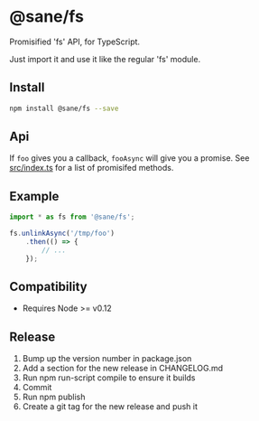 # @sane/fs

Promisified 'fs' API, for TypeScript.

Just import it and use it like the regular 'fs' module.

Install
-------

```bash
npm install @sane/fs --save
```

Api
---

If `foo` gives you a callback, `fooAsync` will give you a promise. See [src/index.ts](src/index.ts)
for a list of promisifed methods.

Example
-------

```javascript
import * as fs from '@sane/fs';

fs.unlinkAsync('/tmp/foo')
    .then(() => {
        // ...
    });
```


Compatibility
-------------

* Requires Node >= v0.12

Release
-------

1. Bump up the version number in package.json
1. Add a section for the new release in CHANGELOG.md
1. Run npm run-script compile to ensure it builds
1. Commit
1. Run npm publish
1. Create a git tag for the new release and push it
